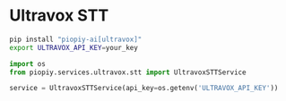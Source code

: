 # Ultravox STT

```bash
pip install "piopiy-ai[ultravox]"
export ULTRAVOX_API_KEY=your_key
```

```python
import os
from piopiy.services.ultravox.stt import UltravoxSTTService

service = UltravoxSTTService(api_key=os.getenv('ULTRAVOX_API_KEY'))
```
